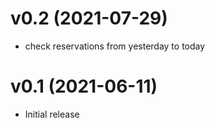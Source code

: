 # v0.2 (2021-07-29)

- check reservations from yesterday to today

# v0.1 (2021-06-11)

- Initial release
